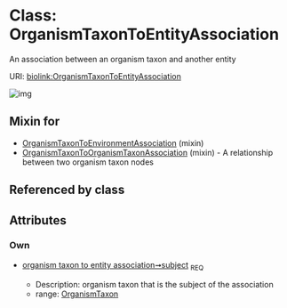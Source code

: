 
# Class: OrganismTaxonToEntityAssociation


An association between an organism taxon and another entity

URI: [biolink:OrganismTaxonToEntityAssociation](https://w3id.org/biolink/vocab/OrganismTaxonToEntityAssociation)


![img](http://yuml.me/diagram/nofunky;dir:TB/class/[OrganismTaxon]<subject%201..1-++[OrganismTaxonToEntityAssociation],[OrganismTaxonToOrganismTaxonAssociation]uses%20-.->[OrganismTaxonToEntityAssociation],[OrganismTaxonToEnvironmentAssociation]uses%20-.->[OrganismTaxonToEntityAssociation],[OrganismTaxonToOrganismTaxonAssociation],[OrganismTaxonToEnvironmentAssociation],[OrganismTaxon])

## Mixin for

 * [OrganismTaxonToEnvironmentAssociation](OrganismTaxonToEnvironmentAssociation.md) (mixin) 
 * [OrganismTaxonToOrganismTaxonAssociation](OrganismTaxonToOrganismTaxonAssociation.md) (mixin)  - A relationship between two organism taxon nodes

## Referenced by class


## Attributes


### Own

 * [organism taxon to entity association➞subject](organism_taxon_to_entity_association_subject.md)  <sub>REQ</sub>

     * Description: organism taxon that is the subject of the association
     * range: [OrganismTaxon](OrganismTaxon.md)
